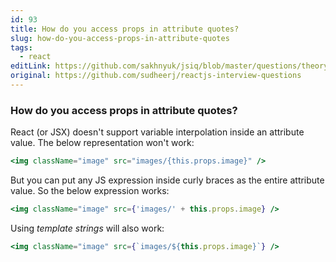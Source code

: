 ```yaml
---
id: 93
title: How do you access props in attribute quotes?
slug: how-do-you-access-props-in-attribute-quotes
tags:
  - react
editLink: https://github.com/sakhnyuk/jsiq/blob/master/questions/theory/react/93.md
original: https://github.com/sudheerj/reactjs-interview-questions
---
```


### How do you access props in attribute quotes?

React (or JSX) doesn't support variable interpolation inside an attribute value. The below representation won't work:

```jsx
<img className="image" src="images/{this.props.image}" />
```

But you can put any JS expression inside curly braces as the entire attribute value. So the below expression works:

```jsx
<img className="image" src={'images/' + this.props.image} />
```

Using _template strings_ will also work:

```jsx
<img className="image" src={`images/${this.props.image}`} />
```